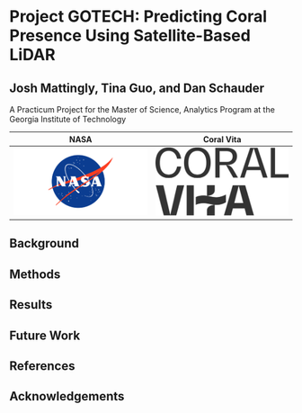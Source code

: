 # Project GOTECH: Predicting Coral Presence Using Satellite-Based LiDAR

## Josh Mattingly, Tina Guo, and Dan Schauder

A Practicum Project for the Master of Science, Analytics Program at the Georgia Institute of Technology

NASA            |  Coral Vita
:-------------------------:|:-------------------------:
!['NASA'](nasa-logo-web-rgb.png)  |  !['Coral Vita'](CV_Logo_Primary_White.svg)

## Background

## Methods

## Results

## Future Work

## References

## Acknowledgements
